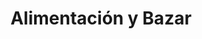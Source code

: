 ---
title: "Alimentación y Bazar"
url: /paracuellos-de-jarama/alimentacion-y-bazar/
shop: comodidad
---